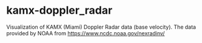 # kamx-doppler_radar
Visualization of KAMX (Miami) Doppler Radar data (base velocity). The data provided by NOAA from https://www.ncdc.noaa.gov/nexradinv/
